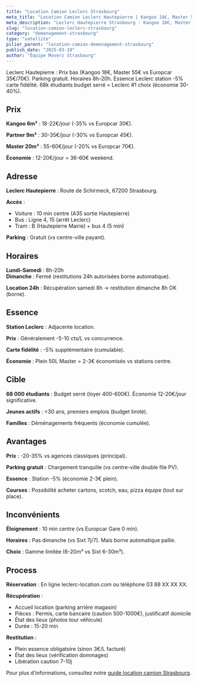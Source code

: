 ```yaml
---
title: "Location Camion Leclerc Strasbourg"
meta_title: "Location Camion Leclerc Hautepierre | Kangoo 18€, Master 55€"
meta_description: "Leclerc Hautepierre Strasbourg : Kangoo 18€, Master 55€ vs Europcar 35€/70€. Parking gratuit, essence -5% carte fidélité. 68k étudiants = prix bas #1 choix."
slug: "location-camion-leclerc-strasbourg"
category: "demenagement-strasbourg"
type: "satellite"
pilier_parent: "location-camion-demenagement-strasbourg"
publish_date: "2025-03-19"
author: "Équipe Moverz Strasbourg"
---
```


Leclerc Hautepierre : Prix bas (Kangoo 18€, Master 55€ vs Europcar 35€/70€). Parking gratuit. Horaires 8h-20h. Essence Leclerc station -5% carte fidélité. 68k étudiants budget serré = Leclerc #1 choix (économie 30-40%).

## Prix

**Kangoo 6m³** : 18-22€/jour (-35% vs Europcar 30€).

**Partner 9m³** : 30-35€/jour (-30% vs Europcar 45€).

**Master 20m³** : 55-60€/jour (-20% vs Europcar 70€).

**Économie** : 12-20€/jour = 36-60€ weekend.

## Adresse

**Leclerc Hautepierre** : Route de Schirmeck, 67200 Strasbourg.

**Accès** :  
- Voiture : 10 min centre (A35 sortie Hautepierre)  
- Bus : Ligne 4, 15 (arrêt Leclerc)  
- Tram : B (Hautepierre Mairie) + bus 4 (5 min)

**Parking** : Gratuit (vs centre-ville payant).

## Horaires

**Lundi-Samedi** : 8h-20h  
**Dimanche** : Fermé (restitutions 24h autorisées borne automatique).

**Location 24h** : Récupération samedi 8h → restitution dimanche 8h OK (borne).

## Essence

**Station Leclerc** : Adjacente location.

**Prix** : Généralement -5-10 cts/L vs concurrence.

**Carte fidélité** : -5% supplémentaire (cumulable).

**Économie** : Plein 50L Master = 2-3€ économisés vs stations centre.

## Cible

**68 000 étudiants** : Budget serré (loyer 400-600€). Économie 12-20€/jour significative.

**Jeunes actifs** : <30 ans, premiers emplois (budget limité).

**Familles** : Déménagements fréquents (économie cumulée).

## Avantages

**Prix** : -20-35% vs agences classiques (principal).

**Parking gratuit** : Chargement tranquille (vs centre-ville double file PV).

**Essence** : Station -5% (économie 2-3€ plein).

**Courses** : Possibilité acheter cartons, scotch, eau, pizza équipe (tout sur place).

## Inconvénients

**Éloignement** : 10 min centre (vs Europcar Gare 0 min).

**Horaires** : Pas dimanche (vs Sixt 7j/7). Mais borne automatique pallie.

**Choix** : Gamme limitée (6-20m³ vs Sixt 6-30m³).

## Process

**Réservation** : En ligne leclerc-location.com ou téléphone 03 88 XX XX XX.

**Récupération** :  
- Accueil location (parking arrière magasin)  
- Pièces : Permis, carte bancaire (caution 500-1000€), justificatif domicile  
- État des lieux (photos tour véhicule)  
- Durée : 15-20 min

**Restitution** :  
- Plein essence obligatoire (sinon 3€/L facturé)  
- État des lieux (vérification dommages)  
- Libération caution 7-10j

Pour plus d'informations, consultez notre [guide location camion Strasbourg](/blog/demenagement-strasbourg/location-camion-demenagement-strasbourg).

